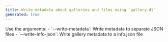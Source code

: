 ```yaml
---
title: Write metadata about galleries and files using `gallery-dl`
generated: true
---
```


<div markdown="1" class="ans">
Use the arguments:
- `--write-metadata`: Write metadata to separate JSON files
- `--write-info-json`: Write gallery metadata to a info.json file
</div>
